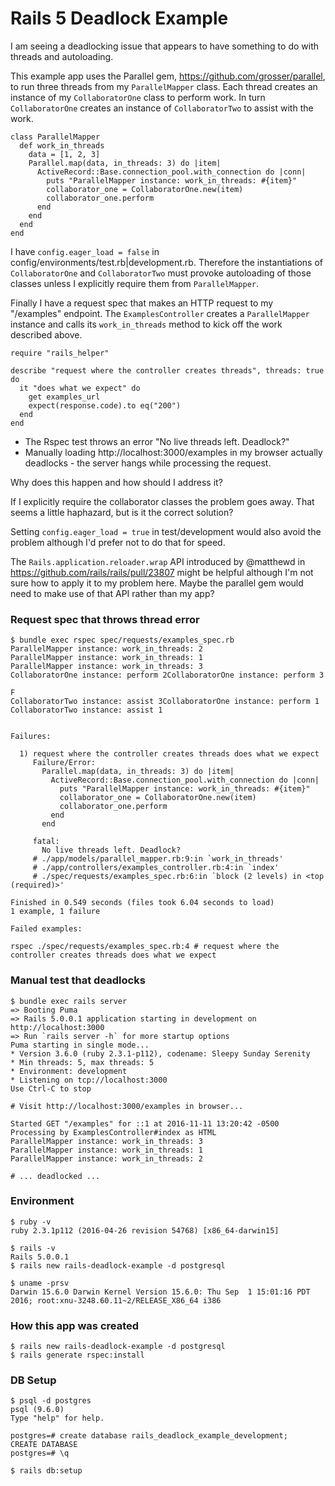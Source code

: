 # Rails 5 Deadlock Example

I am seeing a deadlocking issue that appears to have something to do
with threads and autoloading.

This example app uses the Parallel gem, https://github.com/grosser/parallel,
to run three threads from my `ParallelMapper` class. Each thread creates an instance of my `CollaboratorOne` class to perform work. In turn `CollaboratorOne` creates an instance of `CollaboratorTwo` to assist with the work.

```
class ParallelMapper
  def work_in_threads
    data = [1, 2, 3]
    Parallel.map(data, in_threads: 3) do |item|
      ActiveRecord::Base.connection_pool.with_connection do |conn|
        puts "ParallelMapper instance: work_in_threads: #{item}"
        collaborator_one = CollaboratorOne.new(item)
        collaborator_one.perform
      end
    end
  end
end
```

I have `config.eager_load = false` in config/environments/test.rb|development.rb.
Therefore the instantiations of `CollaboratorOne` and `CollaboratorTwo` must provoke autoloading of those classes unless I explicitly require them from `ParallelMapper`.

Finally I have a request spec that makes an HTTP request to my "/examples" endpoint.
The `ExamplesController` creates a `ParallelMapper` instance and calls its `work_in_threads` method to kick off the work described above.

```
require "rails_helper"

describe "request where the controller creates threads", threads: true do
  it "does what we expect" do
    get examples_url
    expect(response.code).to eq("200")
  end
end
```

* The Rspec test throws an error "No live threads left. Deadlock?"
* Manually loading http://localhost:3000/examples in my browser actually deadlocks - the server hangs while processing the request.

Why does this happen and how should I address it?

If I explicitly require the collaborator classes the problem goes away.
That seems a little haphazard, but is it the correct solution?

Setting `config.eager_load = true` in test/development would also avoid the problem although I'd prefer not to do that for speed.

The `Rails.application.reloader.wrap` API introduced by @matthewd in https://github.com/rails/rails/pull/23807
might be helpful although I'm not sure how to apply it to my problem here.
Maybe the parallel gem would need to make use of that API rather than my app?

### Request spec that throws thread error ###
```
$ bundle exec rspec spec/requests/examples_spec.rb
ParallelMapper instance: work_in_threads: 2
ParallelMapper instance: work_in_threads: 1
ParallelMapper instance: work_in_threads: 3
CollaboratorOne instance: perform 2CollaboratorOne instance: perform 3

F
CollaboratorTwo instance: assist 3CollaboratorOne instance: perform 1
CollaboratorTwo instance: assist 1


Failures:

  1) request where the controller creates threads does what we expect
     Failure/Error:
       Parallel.map(data, in_threads: 3) do |item|
         ActiveRecord::Base.connection_pool.with_connection do |conn|
           puts "ParallelMapper instance: work_in_threads: #{item}"
           collaborator_one = CollaboratorOne.new(item)
           collaborator_one.perform
         end
       end

     fatal:
       No live threads left. Deadlock?
     # ./app/models/parallel_mapper.rb:9:in `work_in_threads'
     # ./app/controllers/examples_controller.rb:4:in `index'
     # ./spec/requests/examples_spec.rb:6:in `block (2 levels) in <top (required)>'

Finished in 0.549 seconds (files took 6.04 seconds to load)
1 example, 1 failure

Failed examples:

rspec ./spec/requests/examples_spec.rb:4 # request where the controller creates threads does what we expect
```

### Manual test that deadlocks ###
```
$ bundle exec rails server
=> Booting Puma
=> Rails 5.0.0.1 application starting in development on http://localhost:3000
=> Run `rails server -h` for more startup options
Puma starting in single mode...
* Version 3.6.0 (ruby 2.3.1-p112), codename: Sleepy Sunday Serenity
* Min threads: 5, max threads: 5
* Environment: development
* Listening on tcp://localhost:3000
Use Ctrl-C to stop

# Visit http://localhost:3000/examples in browser...

Started GET "/examples" for ::1 at 2016-11-11 13:20:42 -0500
Processing by ExamplesController#index as HTML
ParallelMapper instance: work_in_threads: 3
ParallelMapper instance: work_in_threads: 1
ParallelMapper instance: work_in_threads: 2

# ... deadlocked ...
```

### Environment ###
```
$ ruby -v
ruby 2.3.1p112 (2016-04-26 revision 54768) [x86_64-darwin15]

$ rails -v
Rails 5.0.0.1
$ rails new rails-deadlock-example -d postgresql

$ uname -prsv
Darwin 15.6.0 Darwin Kernel Version 15.6.0: Thu Sep  1 15:01:16 PDT 2016; root:xnu-3248.60.11~2/RELEASE_X86_64 i386
```

### How this app was created ###
```
$ rails new rails-deadlock-example -d postgresql
$ rails generate rspec:install
```

### DB Setup ###
```
$ psql -d postgres
psql (9.6.0)
Type "help" for help.

postgres=# create database rails_deadlock_example_development;
CREATE DATABASE
postgres=# \q

$ rails db:setup
```

